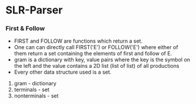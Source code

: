 # SLR-Parser

### First & Follow 

* FIRST and FOLLOW are functions which return a set.  
* One can can directly call FIRST('E') or FOLLOW('E') where either of them return a set containing the elements of first and follow of E. 
* gram is a dictionary with key, value pairs where the key is the symbol on the left and the value contains a 2D list (list of list) of all productions
* Every other data structure used is a set.

1) gram - dictionary  
2) terminals - set  
3) nonterminals - set  

